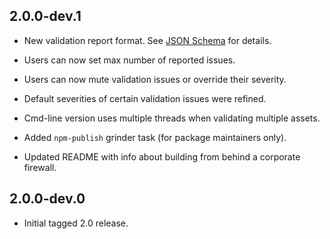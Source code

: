 ## 2.0.0-dev.1

* New validation report format. See [JSON Schema](docs/validation.schema.json) for details.

* Users can now set max number of reported issues.

* Users can now mute validation issues or override their severity.

* Default severities of certain validation issues were refined.

* Cmd-line version uses multiple threads when validating multiple assets.

* Added `npm-publish` grinder task (for package maintainers only).

* Updated README with info about building from behind a corporate firewall.

## 2.0.0-dev.0

* Initial tagged 2.0 release.